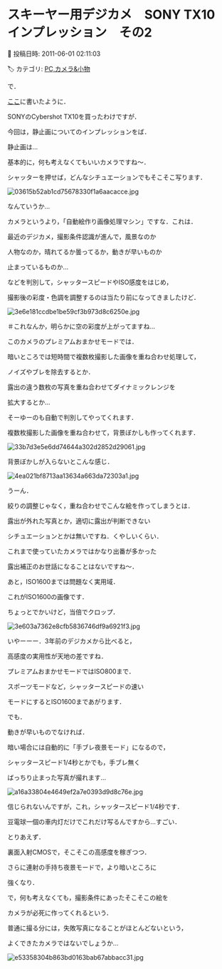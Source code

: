 # スキーヤー用デジカメ　SONY TX10　インプレッション　その2

📅 投稿日時: 2011-06-01 02:11:03

🏷️ カテゴリ: [PC,カメラ&小物](c0d8caed13e597efe97b661a8ae56bed0.md)

で．





[ここ](e031365507b66f6126431a5fb1065d1cf.md)に書いたように．


SONYのCybershot TX10を買ったわけですが．





今回は，静止画についてのインプレッションをば．





静止画は…


基本的に，何も考えなくてもいいカメラですね～．


シャッターを押せば，どんなシチュエーションでもそこそこ写ります．




![03615b52ab1cd75678330f1a6aacacce.jpg](images/03615b52ab1cd75678330f1a6aacacce.jpg)







なんていうか…


カメラというより，「自動絵作り画像処理マシン」ですな．これは．





最近のデジカメ，撮影条件認識が進んで，風景なのか


人物なのか，晴れてるか曇ってるか，動きが早いものか


止まっているものか…


などを判別して，シャッタースピードやISO感度をはじめ，


撮影後の彩度・色調を調整するのは当たり前になってきましたけど．




![3e6e181ccdbe1be59cf3b973d8c6250e.jpg](images/3e6e181ccdbe1be59cf3b973d8c6250e.jpg)




＃これなんか，明らかに空の彩度が上がってますね…





このカメラのプレミアムおまかせモードでは．


暗いところでは短時間で複数枚撮影した画像を重ね合わせ処理して，


ノイズやブレを除去するとか．


露出の違う数枚の写真を重ね合わせてダイナミックレンジを


拡大するとか…


そーゆーのも自動で判別してやってくれます．





複数枚撮影した画像を重ね合わせて，背景ぼかしも作ってくれます．




![33b7d3e5e6dd74644a302d2852d29061.jpg](images/33b7d3e5e6dd74644a302d2852d29061.jpg)




背景ぼかしが入らないとこんな感じ．




![4ea021bf8713aa13634a663da72303a1.jpg](images/4ea021bf8713aa13634a663da72303a1.jpg)




うーん．


絞りの調整じゃなく，重ね合わせでこんな絵を作ってしまうとは．





露出が外れた写真とか，適切に露出が判断できない


シチュエーションとかは無いですね．くやしいくらい．


これまで使っていたカメラではかなり出番が多かった


露出補正のお世話になることはないですね～．





あと，ISO1600までは問題なく実用域．


これがISO1600の画像です．


ちょっとでかいけど，当倍でクロップ．




![3e603a7362e8cfb5836746df9a6921f3.jpg](images/3e603a7362e8cfb5836746df9a6921f3.jpg)







いやーーー．3年前のデジカメから比べると，


高感度の実用性が天地の差ですね．


プレミアムおまかせモードではISO800まで．


スポーツモードなど，シャッタースピードの速い


モードにするとISO1600まであがります．





でも．


動きが早いものでなければ．


暗い場合には自動的に「手ブレ夜景モード」になるので，


シャッタースピード1/4秒とかでも，手ブレ無く


ばっちり止まった写真が撮れます…




![a16a33804e4649ef2a7e0393d9d8c76e.jpg](images/a16a33804e4649ef2a7e0393d9d8c76e.jpg)




信じられないんですが，これ，シャッタースピード1/4秒です．


豆電球一個の車内灯だけでこれだけ写るんですから…すごい．





とりあえず．


裏面入射CMOSで，そこそこの高感度を稼ぎつつ．


さらに連射の手持ち夜景モードで，より暗いところに


強くなり．





で，何も考えなくても，撮影条件にあったそこそこの絵を


カメラが必死に作ってくれるという．





普通に撮る分には，失敗写真になることがほとんどないという，


よくできたカメラではないでしょうか…




![e53358304b863bd0163bab67abbacc31.jpg](images/e53358304b863bd0163bab67abbacc31.jpg)
